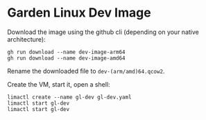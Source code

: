 # Garden Linux Dev Image

Download the image using the github cli (depending on your native architecture):

```
gh run download --name dev-image-arm64
gh run download --name dev-image-amd64
```

Rename the downloaded file to `dev-(arm/amd)64.qcow2`.

Create the VM, start it, open a shell:

```
limactl create --name gl-dev gl-dev.yaml
limactl start gl-dev
limactl start gl-dev
```
